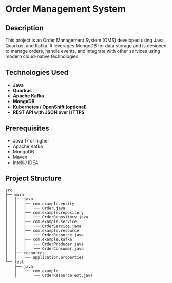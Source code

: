 # Order Management System

## Description

This project is an Order Management System (OMS) developed using Java, Quarkus, and Kafka. It leverages MongoDB for data storage and is designed to manage orders, handle events, and integrate with other services using modern cloud-native technologies.

## Technologies Used

- **Java**
- **Quarkus**
- **Apache Kafka**
- **MongoDB**
- **Kubernetes / OpenShift (optional)**
- **REST API with JSON over HTTPS**

## Prerequisites

- Java 17 or higher
- Apache Kafka
- MongoDB
- Maven
- IntelliJ IDEA

## Project Structure

```plaintext
src
├── main
│   ├── java
│   │   ├── com.example.entity
│   │   │   └── Order.java
│   │   ├── com.example.repository
│   │   │   └── OrderRepository.java
│   │   ├── com.example.service
│   │   │   └── OrderService.java
│   │   ├── com.example.resource
│   │   │   └── OrderResource.java
│   │   ├── com.example.kafka
│   │   │   ├── OrderProducer.java
│   │   │   └── OrderConsumer.java
│   ├── resources
│   │   └── application.properties
└── test
    ├── java
    │   └── com.example
    │       └── OrderResourceTest.java
